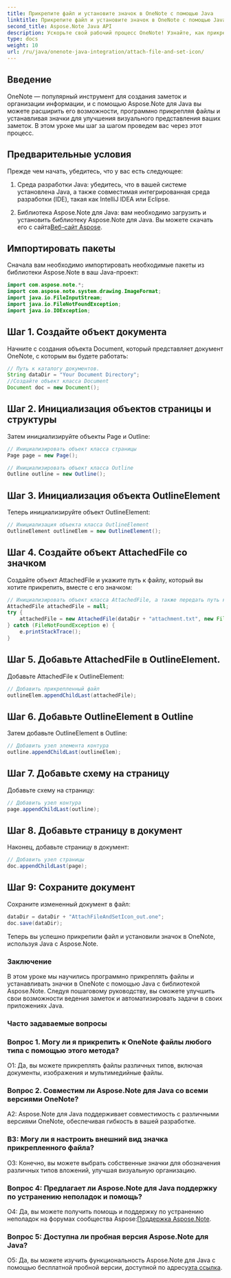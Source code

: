 ```yaml
---
title: Прикрепите файл и установите значок в OneNote с помощью Java
linktitle: Прикрепите файл и установите значок в OneNote с помощью Java
second_title: Aspose.Note Java API
description: Ускорьте свой рабочий процесс OneNote! Узнайте, как прикреплять файлы и программно настраивать значки на Java с помощью Aspose.Note. Простые шаги и код включены! #OneNote #Java #Aspose
type: docs
weight: 10
url: /ru/java/onenote-java-integration/attach-file-and-set-icon/
---
```

## Введение

OneNote — популярный инструмент для создания заметок и организации информации, и с помощью Aspose.Note для Java вы можете расширить его возможности, программно прикрепляя файлы и устанавливая значки для улучшения визуального представления ваших заметок. В этом уроке мы шаг за шагом проведем вас через этот процесс.

## Предварительные условия

Прежде чем начать, убедитесь, что у вас есть следующее:

1. Среда разработки Java: убедитесь, что в вашей системе установлена Java, а также совместимая интегрированная среда разработки (IDE), такая как IntelliJ IDEA или Eclipse.
   
2.  Библиотека Aspose.Note для Java: вам необходимо загрузить и установить библиотеку Aspose.Note для Java. Вы можете скачать его с сайта[Веб-сайт Aspose](https://releases.aspose.com/note/java/).

## Импортировать пакеты

Сначала вам необходимо импортировать необходимые пакеты из библиотеки Aspose.Note в ваш Java-проект:

```java
import com.aspose.note.*;
import com.aspose.note.system.drawing.ImageFormat;
import java.io.FileInputStream;
import java.io.FileNotFoundException;
import java.io.IOException;
```

## Шаг 1. Создайте объект документа

Начните с создания объекта Document, который представляет документ OneNote, с которым вы будете работать:

```java
// Путь к каталогу документов.
String dataDir = "Your Document Directory";
//Создайте объект класса Document
Document doc = new Document();
```

## Шаг 2. Инициализация объектов страницы и структуры

Затем инициализируйте объекты Page и Outline:

```java
// Инициализировать объект класса страницы
Page page = new Page();

// Инициализировать объект класса Outline
Outline outline = new Outline();
```

## Шаг 3. Инициализация объекта OutlineElement

Теперь инициализируйте объект OutlineElement:

```java
// Инициализация объекта класса OutlineElement
OutlineElement outlineElem = new OutlineElement();
```

## Шаг 4. Создайте объект AttachedFile со значком

Создайте объект AttachedFile и укажите путь к файлу, который вы хотите прикрепить, вместе с его значком:

```java
// Инициализировать объект класса AttachedFile, а также передать путь к его значку.
AttachedFile attachedFile = null;
try {
    attachedFile = new AttachedFile(dataDir + "attachment.txt", new FileInputStream(dataDir  + "icon.jpg"), ImageFormat.getJpeg());
} catch (FileNotFoundException e) {
    e.printStackTrace();
}
```

## Шаг 5. Добавьте AttachedFile в OutlineElement.

Добавьте AttachedFile к OutlineElement:

```java
// Добавить прикрепленный файл
outlineElem.appendChildLast(attachedFile);
```

## Шаг 6. Добавьте OutlineElement в Outline

Затем добавьте OutlineElement в Outline:

```java
// Добавить узел элемента контура
outline.appendChildLast(outlineElem);
```

## Шаг 7. Добавьте схему на страницу

Добавьте схему на страницу:

```java
// Добавить узел контура
page.appendChildLast(outline);
```

## Шаг 8. Добавьте страницу в документ

Наконец, добавьте страницу в документ:

```java
// Добавить узел страницы
doc.appendChildLast(page);
```

## Шаг 9: Сохраните документ

Сохраните измененный документ в файл:

```java
dataDir = dataDir + "AttachFileAndSetIcon_out.one";
doc.save(dataDir);
```

Теперь вы успешно прикрепили файл и установили значок в OneNote, используя Java с Aspose.Note.

### Заключение

В этом уроке мы научились программно прикреплять файлы и устанавливать значки в OneNote с помощью Java с библиотекой Aspose.Note. Следуя пошаговому руководству, вы сможете улучшить свои возможности ведения заметок и автоматизировать задачи в своих приложениях Java.

### Часто задаваемые вопросы

### Вопрос 1. Могу ли я прикрепить к OneNote файлы любого типа с помощью этого метода?

О1: Да, вы можете прикреплять файлы различных типов, включая документы, изображения и мультимедийные файлы.

### Вопрос 2. Совместим ли Aspose.Note для Java со всеми версиями OneNote?

A2: Aspose.Note для Java поддерживает совместимость с различными версиями OneNote, обеспечивая гибкость в вашей разработке.

### В3: Могу ли я настроить внешний вид значка прикрепленного файла?

О3: Конечно, вы можете выбрать собственные значки для обозначения различных типов вложений, улучшая визуальную организацию.

### Вопрос 4: Предлагает ли Aspose.Note для Java поддержку по устранению неполадок и помощь?

 О4: Да, вы можете получить помощь и поддержку по устранению неполадок на форумах сообщества Aspose:[Поддержка Aspose.Note](https://forum.aspose.com/c/note/28).

### Вопрос 5: Доступна ли пробная версия Aspose.Note для Java?

О5: Да, вы можете изучить функциональность Aspose.Note для Java с помощью бесплатной пробной версии, доступной по адресу[эта ссылка](https://releases.aspose.com/).
